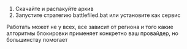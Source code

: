 1) Скачайте и распакуйте архив
2) Запустите стратегию battlefiled.bat или установите как сервис


Работать может не у всех, все зависит от региона и того какие алгоритмы блокировки применяет конкретно ваш провайдер, но большинству помогает
